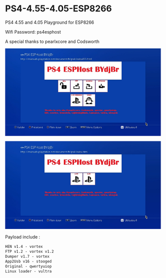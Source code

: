 # PS4-4.55-4.05-ESP8266
PS4 4.55 and 4.05 Playground for ESP8266

Wifi Password: ps4esphost

A special thanks to pearlxcore and Codsworth

![capture1](https://raw.githubusercontent.com/BYdjBr/PS4-4.55-4.05-ESP8266/master/PS4ESPHost-455.jpg)

![capture2](https://raw.githubusercontent.com/BYdjBr/PS4-4.55-4.05-ESP8266/master/PS4ESPHost-menu.jpg)

Payload include :

    HEN v1.4 - vortex 
    FTP v1.2 - vortex v1.2
    Dumper v1.7 - vortex 
    App2Usb v16 - stooged
    Original - qwertyuiop
    Linux loader - vultra
